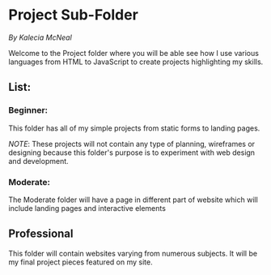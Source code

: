 # Project Sub-Folder
<em>By Kalecia McNeal</em>

Welcome to the Project folder where you will be able see how I use various languages from HTML to JavaScript to create projects highlighting my skills. 

## List: 

### Beginner: 
This folder has all of my simple projects from static forms to landing pages. 

*NOTE*: These projects will not contain any type of planning, wireframes or designing because this folder's purpose is to experiment with web design and development. 

### Moderate: 
The Moderate folder will have a page in different part of website which will include landing pages and interactive elements 

## Professional 
This folder will contain websites varying from numerous subjects. It will be my final project pieces featured on my site. 